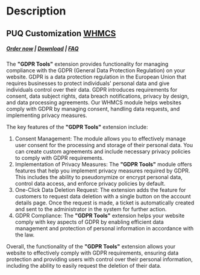 # Description

## PUQ Customization **[WHMCS](https://puqcloud.com/link.php?id=77)**

#####  [Order now](https://puqcloud.com/whmcs-addon-puq-customization.php) | [Download](https://download.puqcloud.com/WHMCS/addons/PUQ-Customization/) | [FAQ](https://faq.puqcloud.com/)

The **"GDPR Tools"** extension provides functionality for managing compliance with the GDPR (General Data Protection Regulation) on your website. GDPR is a data protection regulation in the European Union that requires businesses to protect individuals' personal data and give individuals control over their data. GDPR introduces requirements for consent, data subject rights, data breach notifications, privacy by design, and data processing agreements. Our WHMCS module helps websites comply with GDPR by managing consent, handling data requests, and implementing privacy measures.

The key features of the **"GDPR Tools"** extension include:

1. Consent Management: The module allows you to effectively manage user consent for the processing and storage of their personal data. You can create custom agreements and include necessary privacy policies to comply with GDPR requirements.
2. Implementation of Privacy Measures: The **"GDPR Tools"** module offers features that help you implement privacy measures required by GDPR. This includes the ability to pseudonymize or encrypt personal data, control data access, and enforce privacy policies by default.
3. One-Click Data Deletion Request: The extension adds the feature for customers to request data deletion with a single button on the account details page. Once the request is made, a ticket is automatically created and sent to the administrator in the system for further action.
4. GDPR Compliance: The **"GDPR Tools"** extension helps your website comply with key aspects of GDPR by enabling efficient data management and protection of personal information in accordance with the law.

Overall, the functionality of the **"GDPR Tools"** extension allows your website to effectively comply with GDPR requirements, ensuring data protection and providing users with control over their personal information, including the ability to easily request the deletion of their data.
